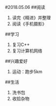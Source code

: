 #2018.05.06
##阅读  
1. 读完《精进》并整理
2. 阅读《手机摄影》  

##学习
1. 复习C++
2. 复习计算机网络

##兴趣爱好
1. 运动：跑步5km

##生活
1. 洗书包
2. 收拾杂物